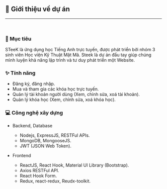 
## 📝 Giới thiệu về dự án

---

<br />

### 🎯 Mục tiêu

STeeK là ứng dụng học Tiếng Anh trực tuyến, được phát triển bởi nhóm 3 sinh viên Học viện Kỹ Thuật Mật Mã. Steek là dự án đầu tay giúp chúng mình luyện khả năng lập trình và tư duy phát triển một Website.

### ✨ Tính năng


- Đăng ký, đăng nhập. 
- Mua và tham gia các khóa học trực tuyến.
- Quản lý tài khoản người dùng (Xem, chỉnh sửa, xoá tài khoản).
- Quản lý khóa học (Xem, chỉnh sửa, xoá khóa học).

### 💻 Công nghệ xây dựng

- Backend, Database

  - Nodejs, ExpressJS, RESTFul APIs.
  - MongoDB, MongooseJS.
  - JWT (JSON Web Token).

- Frontend

  - ReactJS, React Hook, Material UI Library (Bootstrap).
  - Axios RESTFul API.
  - React Hook Form.
  - Redux, react-redux, Reudx-toolkit.

